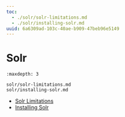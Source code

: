```yaml
---
toc:
  - ./solr/solr-limitations.md
  - ./solr/installing-solr.md
uuid: 6a6309ad-103c-40ae-b909-47beb96e5149
---
```

# Solr

```{toctree}
:maxdepth: 3

solr/solr-limitations.md
solr/installing-solr.md
```

- [Solr Limitations](solr/solr-limitations.md)
- [Installing Solr](solr/installing-solr.md)
